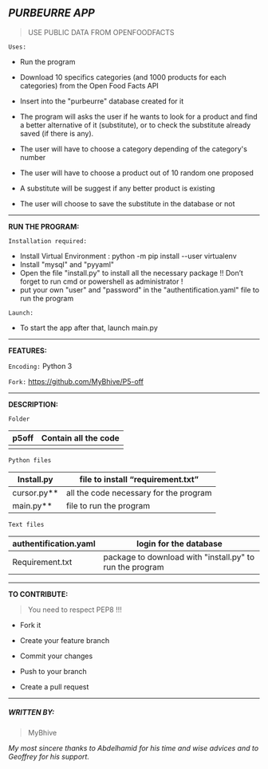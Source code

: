 ## ***[]()PURBEURRE APP***

> USE PUBLIC DATA FROM OPENFOODFACTS

`Uses:`

- Run the program

- Download 10 specifics categories (and 1000 products for each categories) from the Open Food Facts API
- Insert into the "purbeurre" database created for it
- The program will asks the user if he wants to look for a product and find a better alternative of it (substitute), or to check the substitute already saved (if there is any).
- The user will have to choose a category depending of the category's number
- The user will have to choose a product out of 10 random one proposed
- A substitute will be suggest if any better product is existing
- The user will choose to save the substitute in the database or not

---------------------------------------------------------------------------------------------

[]()**RUN THE PROGRAM:**

`Installation required:`

- Install Virtual Environment : python -m pip install --user virtualenv
- Install "mysql" and "pyyaml"
- Open the file "install.py" to install all the necessary package
  !! Don’t forget to run cmd or powershell as administrator !
- put your own "user" and "password" in the "authentification.yaml" file to run the program

`Launch:`

- To start the app after that, launch main.py


----------------------------------------------------------------------------------------------

[]()**FEATURES:**

`Encoding:`
Python 3

`Fork:`
https://github.com/MyBhive/P5-off

-----------------------------------------------------------------------------------------------

[]()**DESCRIPTION:**

`Folder`

| p5off | Contain all the code |
| ----- | -------------------- |
|       |                      |

`Python files`

| **Install.py** | file to install “requirement.txt”      |
| -------------- | -------------------------------------- |
| cursor.py**    | all the code necessary for the program |
| main.py**      | file to run the program                |

`Text files`

| authentification.yaml | login for the database                                   |
| --------------------- | -------------------------------------------------------- |
| Requirement.txt       | package to download with "install.py" to run the program |

----------------------------------------------------------------------------------------------

[]()**TO CONTRIBUTE:** 

> You need to respect PEP8 !!!  

- Fork it 

- Create your feature branch

- Commit your changes

- Push to your branch 

- Create a pull request

-----------------------------------------------------------------------------------------------

##### []()**WRITTEN BY:**

> MyBhive 

*My most sincere thanks to Abdelhamid for his time and wise advices and  to Geoffrey for his support.*